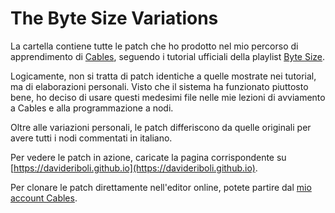 # The Byte Size Variations

La cartella contiene tutte le patch che ho prodotto nel mio percorso di apprendimento di [Cables](https://cables.gl), seguendo i tutorial ufficiali della playlist [Byte Size](https://www.youtube.com/playlist?list=PLYimpE2xWgBt8kR3H3Pk_U0PYqLrHNWf5).

Logicamente, non si tratta di patch identiche a quelle mostrate nei tutorial, ma di elaborazioni personali. Visto che il sistema ha funzionato piuttosto bene, ho deciso di usare questi medesimi file nelle mie lezioni di avviamento a Cables e alla programmazione a nodi.

Oltre alle variazioni personali, le patch differiscono da quelle originali per avere tutti i nodi commentati in italiano.

Per vedere le patch in azione, caricate la pagina corrispondente su [https://davideriboli.github.io](https://davideriboli.github.io).

Per clonare le patch direttamente nell'editor online, potete partire dal [mio account Cables](https://cables.gl/user/DavideRiboli).
